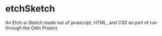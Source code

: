 # etchSketch

An Etch-a-Sketch made out of javascript, HTML, and CSS as part of run through the Odin Project.
